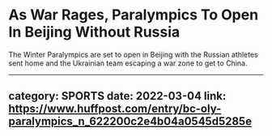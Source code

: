 # As War Rages, Paralympics To Open In Beijing Without Russia

The Winter Paralympics are set to open in Beijing with the Russian athletes sent home and the Ukrainian team escaping a war zone to get to China.

---
category: SPORTS
date: 2022-03-04
link: https://www.huffpost.com/entry/bc-oly-paralympics_n_622200c2e4b04a0545d5285e
---
